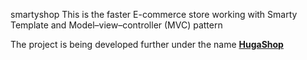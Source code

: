smartyshop
This is the faster E-commerce store working with Smarty Template and Model–view–controller (MVC) pattern

The project is being developed further under the name [**HugaShop**](https://github.com/starline/HugaShop)
